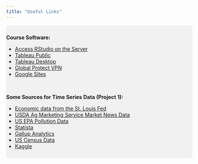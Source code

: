 ```yaml
---
title: "Useful Links"
---
```


<div style="background-color:rgba(0, 0, 0, 0.0470588); text-align:left; vertical-align: middle; padding:10px 0;">


<b>Course Software:</b> <br>
<ul>
  <li><a  href="http://darecompute-01.aggie.colostate.edu:8787/" target="_blank">Access RStudio on the Server</a></li>
  <li><a  href="https://public.tableau.com/app/discover" target="_blank">Tableau Public</a></li>
  <li><a  href="https://www.tableau.com/products/desktop" target="_blank">Tableau Desktop</a></li>
  <li><a  href="https://it.colostate.edu/cybersecurity/globalprotect-vpn/" target="_blank">Global Protect VPN</a></li>
  <li><a  href="https://sites.google.com/u/0/new?authuser=0" target="_blank">Google Sites</a></li> 
</ul> <br>

<b>Some Sources for Time Series Data (Project 1):</b> <br>

<ul>
  <li><a  href="https://fred.stlouisfed.org/tags/series" target="_blank">Economic data from the St. Louis Fed</a></li>
  <li><a  href="https://www.ams.usda.gov/market-news" target="_blank">USDA Ag Marketing Service Market News Data</a></li>
  <li><a  href="https://www.epa.gov/outdoor-air-quality-data/download-daily-data" target="_blank">US EPA Pollution Data</a></li>
  <li><a  href="https://www.statista.com" target="_blank">Statista</a></li>
  <li><a  href="https://www.gallup.com/analytics/318923/world-poll-public-datasets.aspx" target="_blank">Gallup Analytics</a></li>
  <li><a  href="https://data.census.gov/profile?q=United+States&g=0100000US" target="_blank">US Census Data</a></li>
  <li><a  href="https://www.kaggle.com" target="_blank">Kaggle</a></li>
</ul>

</div>

<br> 